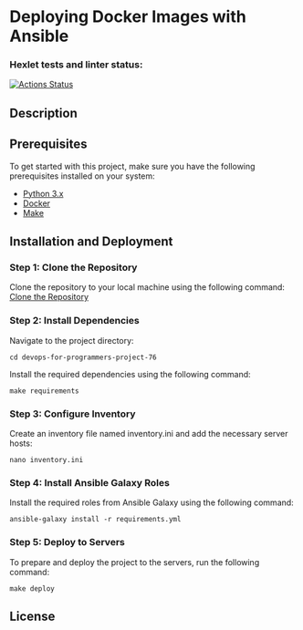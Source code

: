 # Deploying Docker Images with Ansible

### Hexlet tests and linter status:
[![Actions Status](https://github.com/staceynik/devops-for-programmers-project-76/workflows/hexlet-check/badge.svg)](https://github.com/staceynik/devops-for-programmers-project-76/actions)

## Description


## Prerequisites

To get started with this project, make sure you have the following prerequisites installed on your system:

- [Python 3.x](https://www.python.org/downloads/) 
- [Docker](https://docs.docker.com/get-docker/)
- [Make](https://www.gnu.org/software/make/)

## Installation and Deployment

### Step 1: Clone the Repository

Clone the repository to your local machine using the following command:
[Clone the Repository](https://github.com/staceynik/devops-for-programmers-project-76.git)

### Step 2: Install Dependencies

Navigate to the project directory:

```cd devops-for-programmers-project-76```

Install the required dependencies using the following command:

```make requirements```

### Step 3: Configure Inventory

Create an inventory file named inventory.ini and add the necessary server hosts:

```nano inventory.ini```

### Step 4: Install Ansible Galaxy Roles

Install the required roles from Ansible Galaxy using the following command:

```ansible-galaxy install -r requirements.yml```

### Step 5: Deploy to Servers

To prepare and deploy the project to the servers, run the following command:

```make deploy```

## License







